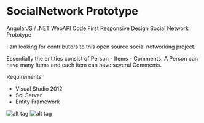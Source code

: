 # SocialNetwork Prototype
AngularJS / .NET WebAPI Code First Responsive Design Social Network Prototype

I am looking for contributors to this open source social networking project. 

Essentially the entities consist of Person - Items - Comments. A Person can have many Items and each item can have several Comments.

Requirements
- Visual Studio 2012
- Sql Server
- Entity Framework

![alt tag](https://github.com/deltadreams/SocialNetwork/blob/dev/C%23/CRUD%20AngularJS/Content/screenshots/capture1.png)
![alt tag](https://github.com/deltadreams/SocialNetwork/blob/dev/C%23/CRUD%20AngularJS/Content/screenshots/capture2.png)
